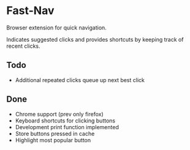 # Fast-Nav
Browser extension for quick navigation.

Indicates suggested clicks and provides shortcuts by keeping track of recent clicks.

## Todo
- Additional repeated clicks queue up next best click

## Done
- Chrome support (prev only firefox)
- Keyboard shortcuts for clicking buttons
- Development print function implemented
- Store buttons pressed in cache
- Highlight most popular button
